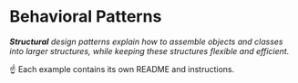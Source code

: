 # Behavioral Patterns

_**Structural** design patterns explain how to assemble objects and classes into larger structures, while keeping these structures flexible and efficient._

☝ Each example contains its own README and instructions.